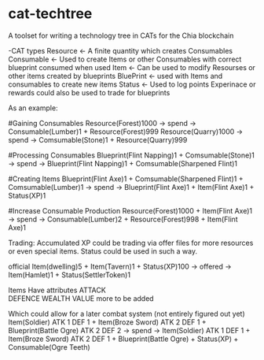 # cat-techtree
A toolset for writing a technology tree in CATs for the Chia blockchain

-CAT types
Resource <- A finite quantity which creates Consumables 
Consumable <- Used to create Items or other Consumables with correct blueprint consumed when used 
Item <- Can be used to modify Resourses or other items created by blueprints 
BluePrint <- used with Items and consumables to create new items
Status <- Used to log points Experinace or rewards could also be used to trade for blueprints


As an example:

#Gaining Consumables
Resource(Forest)1000 -> spend -> Consumable(Lumber)1 + Resource(Forest)999
Resource(Quarry)1000 -> spend -> Comsumable(Stone)1  + Resource(Quarry)999

#Processing Consumables
Blueprint(Flint Napping)1 + Comsumable(Stone)1 -> spend -> Blueprint(Flint Napping)1 + Comsumable(Sharpened Flint)1

#Creating Items
Blueprint(Flint Axe)1 + Comsumable(Sharpened Flint)1 + Comsumable(Lumber)1 -> spend -> Blueprint(Flint Axe)1 + Item(Flint Axe)1 + Status(XP)1

#Increase Consumable Production
Resource(Forest)1000 + Item(Flint Axe)1 -> spend -> Consumable(Lumber)2 + Resource(Forest)998 + Item(Flint Axe)1


Trading:
Accumulated XP could be trading via offer files for more resources or even special items. Status could be used in such a way.

official
Item(dwelling)5 + Item(Tavern)1 + Status(XP)100 -> offered -> Item(Hamlet)1 + Status(SettlerToken)1 


Items Have attributes
ATTACK  
DEFENCE
WEALTH
VALUE
more to be added

Which could allow for a later combat system (not entirely figured out yet)
Item(Soldier) ATK 1 DEF 1 + Item(Broze Sword) ATK 2 DEF 1 + Blueprint(Battle Ogre) ATK 2 DEF 2 -> spend ->  Item(Soldier) ATK 1 DEF 1 + Item(Broze Sword) ATK 2 DEF 1 + Blueprint(Battle Ogre) + Status(XP) + Consumable(Ogre Teeth) 


 
